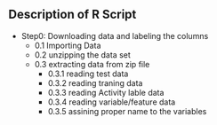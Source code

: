 ## Description of R Script 

* Step0: Downloading data and labeling the columns
    + 0.1 Importing Data
    + 0.2 unzipping the data set
    + 0.3 extracting data from zip file
        + 0.3.1 reading test data
        + 0.3.2 reading traning data
        + 0.3.3 reading Activity lable data
        + 0.3.4 reading variable/feature  data
        + 0.3.5 assining proper name to the variables 
